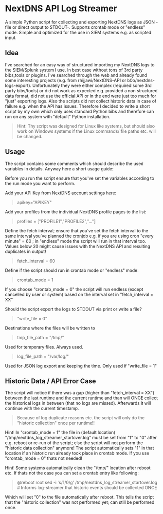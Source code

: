 # NextDNS API Log Streamer
A simple Python script for collecting and exporting NextDNS logs as JSON - file or direct output to STDOUT-. Supports crontab mode or "endless" mode. Simple and optimized for the use in SIEM systems e.g. as scripted input.

## Idea
I've searched for an easy way of structured importing my NextDNS logs to the SIEM/Splunk system I use. In best case without tons of 3rd party bibs,tools or plugins. I've searched through the web and already found some interesting projects (e.g. from rhijjawi/NextDNS-API or b0o/nextdns-logs-export). Unfortunately they were either complex (required some 3rd party bibs/tools) or did not work as expected e.g. provided a non structured data format, did not use the official API or in the end were just too much for "just" exporting logs. Also the scripts did not collect historic data in case of failure e.g. when the API has issues. Therefore I decided to write a short script by my own which only uses standard Python bibs and therefore can run on any system with "default" Python installation. 
> Hint: Thy script was designed for Linux like systems, but should also work on Windows systems if the Linux commands/ file paths etc. will be changed.

## Usage
The script contains some comments which should describe the used variables in details. Anyway here a short usage guide:

Before you run the script ensure that you've set the variables according to the run mode you want to perform.

Add your API Key from NextDNS account settings here:
> apikey="APIKEY"

Add your profiles from the individual NextDNS profile pages to the list:
> profiles = ["PROFILE1","PROFILE2","..."]

Define the fetch interval; ensure that you've set the fetch interval to the same interval you've planned the cronjob e.g. if you are using cron "every minute" = 60 ; in "endless" mode the script will run in that interval too. Values below 20 might cause issues with the NextDNS API and resulting duplicates in output!
> fetch_interval = 60

Define if the script should run in crontab mode or "endless" mode:
> crontab_mode = 1

If you choose "crontab_mode = 0" the script will run endless (except cancelled by user or system) based on the interval set in "fetch_interval = XX"

Should the script export the logs to STDOUT via print or write a file?
> "write_file = 0"

Destinations where the files will be written to
> tmp_file_path = "/tmp/"

Used for temporary files. Always used.

> log_file_path = "/var/log/"

Used for JSON log export and keeping the time. Only used if "write_file = 1"

## Historic Data / API Error Case

The script will notice if there was a gap (higher than "fetch_interval = XX") between the last runtime and the current runtime and than will ONCE collect the historical logs in between (that no logs are missed). Afterwards it will continue with the current timestamp.
> Because of log duplicate reasons etc. the script will only do the "historic collection" once per runtime!!

Hint! In "crontab_mode = 1" the file in (default location) "/tmp/nextdns_log_streamer_startover.log" must be set from "1" to "0" after e.g. reboot or re-run of the script; else the script will not perform the "historic data collection" anymore! The script automatically sets "1" in that location if an historic run already took place in crontab mode. If you use "crontab_mode = 0" thats not needed!

Hint! Some systems automatically clean the "/tmp/" location after reboot etc. If thats not the case you can set a crontab entry like following:

> @reboot         root    sed -i 's/1/0/g' /tmp/nextdns_log_streamer_startover.log # Informs log-streamer that historic events should be collected ONCE

Which will set "0" to the file automatically after reboot. This tells the script that the "historic collection" was not performed yet; can still be performed once.
